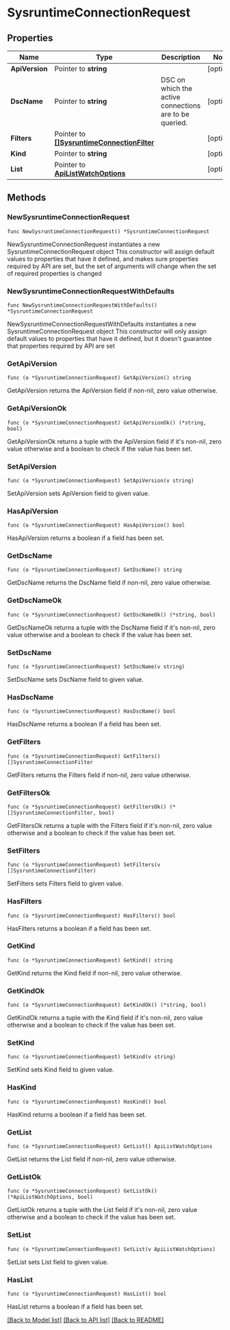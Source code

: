 # SysruntimeConnectionRequest

## Properties

Name | Type | Description | Notes
------------ | ------------- | ------------- | -------------
**ApiVersion** | Pointer to **string** |  | [optional] 
**DscName** | Pointer to **string** | DSC on which the active connections are to be queried. | [optional] 
**Filters** | Pointer to [**[]SysruntimeConnectionFilter**](SysruntimeConnectionFilter.md) |  | [optional] 
**Kind** | Pointer to **string** |  | [optional] 
**List** | Pointer to [**ApiListWatchOptions**](apiListWatchOptions.md) |  | [optional] 

## Methods

### NewSysruntimeConnectionRequest

`func NewSysruntimeConnectionRequest() *SysruntimeConnectionRequest`

NewSysruntimeConnectionRequest instantiates a new SysruntimeConnectionRequest object
This constructor will assign default values to properties that have it defined,
and makes sure properties required by API are set, but the set of arguments
will change when the set of required properties is changed

### NewSysruntimeConnectionRequestWithDefaults

`func NewSysruntimeConnectionRequestWithDefaults() *SysruntimeConnectionRequest`

NewSysruntimeConnectionRequestWithDefaults instantiates a new SysruntimeConnectionRequest object
This constructor will only assign default values to properties that have it defined,
but it doesn't guarantee that properties required by API are set

### GetApiVersion

`func (o *SysruntimeConnectionRequest) GetApiVersion() string`

GetApiVersion returns the ApiVersion field if non-nil, zero value otherwise.

### GetApiVersionOk

`func (o *SysruntimeConnectionRequest) GetApiVersionOk() (*string, bool)`

GetApiVersionOk returns a tuple with the ApiVersion field if it's non-nil, zero value otherwise
and a boolean to check if the value has been set.

### SetApiVersion

`func (o *SysruntimeConnectionRequest) SetApiVersion(v string)`

SetApiVersion sets ApiVersion field to given value.

### HasApiVersion

`func (o *SysruntimeConnectionRequest) HasApiVersion() bool`

HasApiVersion returns a boolean if a field has been set.

### GetDscName

`func (o *SysruntimeConnectionRequest) GetDscName() string`

GetDscName returns the DscName field if non-nil, zero value otherwise.

### GetDscNameOk

`func (o *SysruntimeConnectionRequest) GetDscNameOk() (*string, bool)`

GetDscNameOk returns a tuple with the DscName field if it's non-nil, zero value otherwise
and a boolean to check if the value has been set.

### SetDscName

`func (o *SysruntimeConnectionRequest) SetDscName(v string)`

SetDscName sets DscName field to given value.

### HasDscName

`func (o *SysruntimeConnectionRequest) HasDscName() bool`

HasDscName returns a boolean if a field has been set.

### GetFilters

`func (o *SysruntimeConnectionRequest) GetFilters() []SysruntimeConnectionFilter`

GetFilters returns the Filters field if non-nil, zero value otherwise.

### GetFiltersOk

`func (o *SysruntimeConnectionRequest) GetFiltersOk() (*[]SysruntimeConnectionFilter, bool)`

GetFiltersOk returns a tuple with the Filters field if it's non-nil, zero value otherwise
and a boolean to check if the value has been set.

### SetFilters

`func (o *SysruntimeConnectionRequest) SetFilters(v []SysruntimeConnectionFilter)`

SetFilters sets Filters field to given value.

### HasFilters

`func (o *SysruntimeConnectionRequest) HasFilters() bool`

HasFilters returns a boolean if a field has been set.

### GetKind

`func (o *SysruntimeConnectionRequest) GetKind() string`

GetKind returns the Kind field if non-nil, zero value otherwise.

### GetKindOk

`func (o *SysruntimeConnectionRequest) GetKindOk() (*string, bool)`

GetKindOk returns a tuple with the Kind field if it's non-nil, zero value otherwise
and a boolean to check if the value has been set.

### SetKind

`func (o *SysruntimeConnectionRequest) SetKind(v string)`

SetKind sets Kind field to given value.

### HasKind

`func (o *SysruntimeConnectionRequest) HasKind() bool`

HasKind returns a boolean if a field has been set.

### GetList

`func (o *SysruntimeConnectionRequest) GetList() ApiListWatchOptions`

GetList returns the List field if non-nil, zero value otherwise.

### GetListOk

`func (o *SysruntimeConnectionRequest) GetListOk() (*ApiListWatchOptions, bool)`

GetListOk returns a tuple with the List field if it's non-nil, zero value otherwise
and a boolean to check if the value has been set.

### SetList

`func (o *SysruntimeConnectionRequest) SetList(v ApiListWatchOptions)`

SetList sets List field to given value.

### HasList

`func (o *SysruntimeConnectionRequest) HasList() bool`

HasList returns a boolean if a field has been set.


[[Back to Model list]](../README.md#documentation-for-models) [[Back to API list]](../README.md#documentation-for-api-endpoints) [[Back to README]](../README.md)


